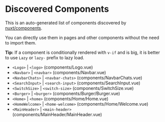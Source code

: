 # Discovered Components

This is an auto-generated list of components discovered by [nuxt/components](https://github.com/nuxt/components).

You can directly use them in pages and other components without the need to import them.

**Tip:** If a component is conditionally rendered with `v-if` and is big, it is better to use `Lazy` or `lazy-` prefix to lazy load.

- `<Logo>` | `<logo>` (components/Logo.vue)
- `<Navbar>` | `<navbar>` (components/Navbar.vue)
- `<NavbarChats>` | `<navbar-chats>` (components/NavbarChats.vue)
- `<SearchInput>` | `<search-input>` (components/SearchInput.vue)
- `<SwitchSize>` | `<switch-size>` (components/SwitchSize.vue)
- `<Burger>` | `<burger>` (components/Burger/Burger.vue)
- `<Home>` | `<home>` (components/Home/Home.vue)
- `<HomeWelcome>` | `<home-welcome>` (components/Home/Welcome.vue)
- `<MainHeader>` | `<main-header>` (components/MainHeader/MainHeader.vue)
